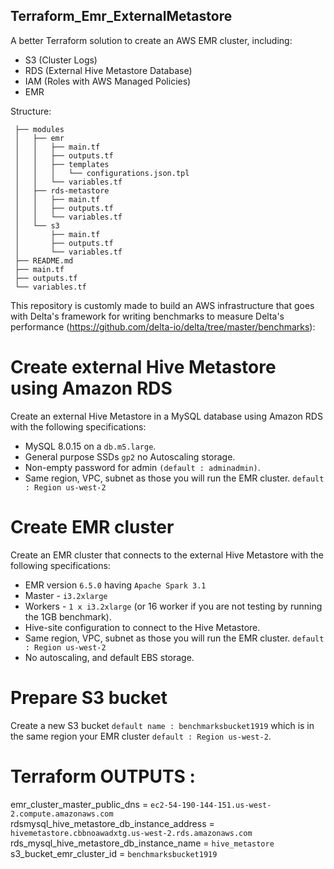 ## Terraform_Emr_ExternalMetastore


A better Terraform solution to create an AWS EMR cluster, including:
   - S3 (Cluster Logs)
   - RDS (External Hive Metastore Database)
   - IAM (Roles with AWS Managed Policies)
   - EMR


Structure:

```
 ├── modules
 │   ├── emr
 │   │   ├── main.tf
 │   │   ├── outputs.tf
 │   │   ├── templates
 │   │   │   └── configurations.json.tpl
 │   │   └── variables.tf
 │   ├── rds-metastore
 │   │   ├── main.tf
 │   │   ├── outputs.tf
 │   │   └── variables.tf
 │   └── s3
 │       ├── main.tf
 │       ├── outputs.tf
 │       └── variables.tf
 ├── README.md
 ├── main.tf
 ├── outputs.tf
 └── variables.tf
 ```
 

This repository is customly made to build an AWS infrastructure that goes with Delta's framework for writing benchmarks to measure Delta's performance
(https://github.com/delta-io/delta/tree/master/benchmarks):

# Create external Hive Metastore using Amazon RDS
Create an external Hive Metastore in a MySQL database using Amazon RDS with the following specifications:
- MySQL 8.0.15 on a `db.m5.large`.
- General purpose SSDs `gp2`  no Autoscaling storage.
- Non-empty password for admin `(default : adminadmin)`.
- Same region, VPC, subnet as those you will run the EMR cluster. `default : Region us-west-2`

# Create EMR cluster
Create an EMR cluster that connects to the external Hive Metastore with the following specifications:
- EMR version `6.5.0` having `Apache Spark 3.1`
- Master - `i3.2xlarge`
- Workers - `1 x i3.2xlarge` (or 16 worker if you are not testing by running the 1GB benchmark).
- Hive-site configuration to connect to the Hive Metastore.
- Same region, VPC, subnet as those you will run the EMR cluster. `default : Region us-west-2`
- No autoscaling, and default EBS storage.

# Prepare S3 bucket
Create a new S3 bucket `default name : benchmarksbucket1919` which is in the same region your EMR cluster `default : Region us-west-2`.

# Terraform OUTPUTS :

emr_cluster_master_public_dns = `ec2-54-190-144-151.us-west-2.compute.amazonaws.com`                                                                                   
rdsmysql_hive_metastore_db_instance_address = `hivemetastore.cbbnoawadxtg.us-west-2.rds.amazonaws.com`                                                                 
rds_mysql_hive_metastore_db_instance_name = `hive_metastore`                                                                                                           
s3_bucket_emr_cluster_id = `benchmarksbucket1919`                                                                                                               
